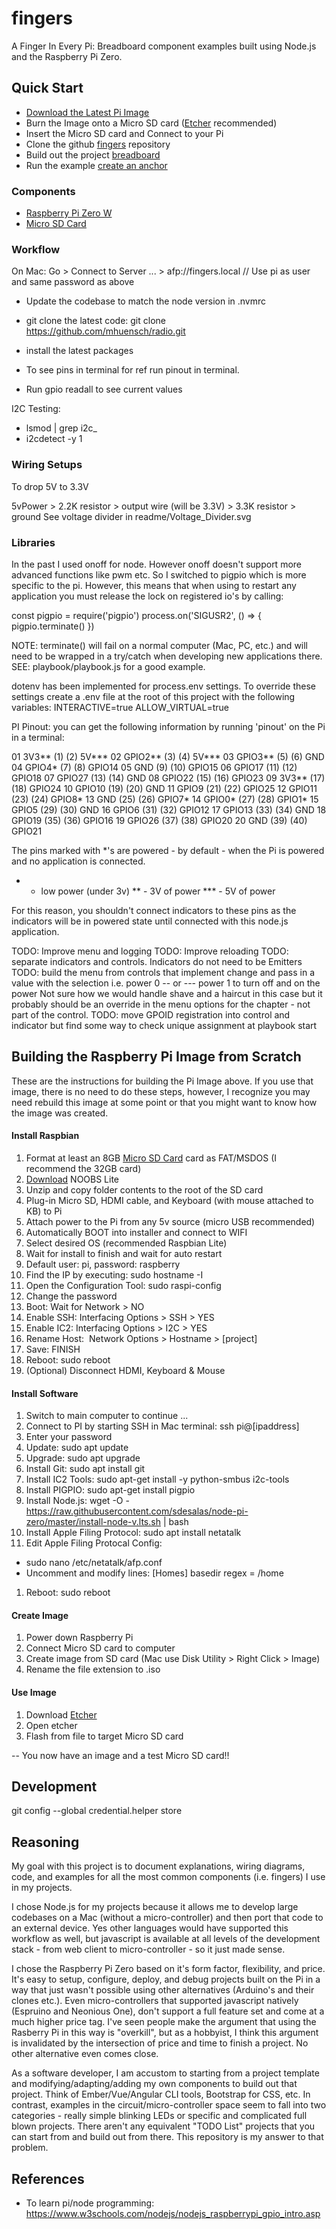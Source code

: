 # fingers
A Finger In Every Pi: Breadboard component examples built using Node.js and the Raspberry Pi Zero.

## Quick Start
* [Download the Latest Pi Image](https://www.google.com)
* Burn the Image onto a Micro SD card ([Etcher](https://www.balena.io/etcher/) recommended)
* Insert the Micro SD card and Connect to your Pi
* Clone the github [fingers](https://github.com/mhuensch/fingers.git) repository
* Build out the project [breadboard](readme/breadboard.md)
* Run the example [create an anchor](#anchors-in-markdown)

### Components
* [Raspberry Pi Zero W](https://www.amazon.com/gp/product/B0748MPQT4/ref=ox_sc_saved_title_3?smid=AHALS71WJO58T&psc=1)
* [Micro SD Card](https://www.amazon.com/gp/product/B0834R8CBQ/ref=ppx_yo_dt_b_asin_title_o03_s00?ie=UTF8&th=1)

### Workflow
On Mac: Go > Connect to Server ... > afp://fingers.local
// Use pi as user and same password as above



* Update the codebase to match the node version in .nvmrc
* git clone the latest code: git clone https://github.com/mhuensch/radio.git
* install the latest packages


* To see pins in terminal for ref run pinout in terminal.  
* Run gpio readall to see current values

I2C Testing:
* lsmod | grep i2c_
* i2cdetect -y 1

### Wiring Setups
To drop 5V to 3.3V 

5vPower > 2.2K resistor > output wire (will be 3.3V) > 3.3K resistor > ground
See voltage divider in readme/Voltage_Divider.svg

### Libraries
In the past I used onoff for node.  However onoff doesn't support more advanced functions like pwm etc.  So I switched to pigpio which is more specific to the pi.  However, this means that when using to restart any application you must release the lock on registered io's by calling:

const pigpio = require('pigpio')
process.on('SIGUSR2', () => {
  pigpio.terminate()
})

NOTE: terminate() will fail on a normal computer (Mac, PC, etc.) and will need to be wrapped in a try/catch when developing new applications there.  SEE: playbook/playbook.js for a good example.

dotenv has been implemented for process.env settings.  To override these settings create a .env 
file at the root of this project with the following variables:
INTERACTIVE=true
ALLOW_VIRTUAL=true


PI Pinout: you can get the following information by 
running 'pinout' on the Pi in a terminal:

01  3V3**    (1)   (2)   5V***
02  GPIO2**  (3)   (4)   5V***
03  GPIO3**  (5)   (6)   GND
04  GPIO4*   (7)   (8)   GPIO14
05  GND      (9)   (10)  GPIO15
06  GPIO17   (11)  (12)  GPIO18
07  GPIO27   (13)  (14)  GND
08  GPIO22   (15)  (16)  GPIO23
09  3V3**    (17)  (18)  GPIO24
10  GPIO10   (19)  (20)  GND
11  GPIO9    (21)  (22)  GPIO25
12  GPIO11   (23)  (24)  GPIO8*
13  GND      (25)  (26)  GPIO7*
14  GPIO0*   (27)  (28)  GPIO1*
15  GPIO5    (29)  (30)  GND
16  GPIO6    (31)  (32)  GPIO12
17  GPIO13   (33)  (34)  GND
18  GPIO19   (35)  (36)  GPIO16
19  GPIO26   (37)  (38)  GPIO20
20  GND      (39)  (40)  GPIO21

The pins marked with *'s are powered - by default -
when the Pi is powered and no application is connected.

  *   - low power (under 3v)
  **  - 3V of power
  *** - 5V of power

For this reason, you shouldn't connect indicators to these pins
as the indicators will be in powered state until connected
with this node.js application.


TODO: Improve menu and logging
TODO: Improve reloading
TODO: separate indicators and controls.  Indicators do not need to be Emitters
TODO: build the menu from controls that implement change and pass in a value with the selection
  i.e. power 0 -- or  --- power 1 to turn off and on the power
  Not sure how we would handle shave and a haircut in this case but it probably should be an 
  override in the menu options for the chapter - not part of the control.
TODO: move GPOID registration into control and indicator but find some way to check unique assignment at playbook start


## Building the Raspberry Pi Image from Scratch
These are the instructions for building the Pi Image above.  If you use that image, there is no need to do these steps, however, I recognize you may need rebuild this image at some point or that you might want to know how the image was created.

#### Install Raspbian
1. Format at least an 8GB [Micro SD Card](https://www.amazon.com/gp/product/B0834R8CBQ/ref=ppx_yo_dt_b_asin_title_o03_s00?ie=UTF8&th=1) card as FAT/MSDOS (I recommend the 32GB card)
1. [Download](https://downloads.raspberrypi.org/NOOBS_lite_latest) NOOBS Lite
1. Unzip and copy folder contents to the root of the SD card
1. Plug-in Micro SD, HDMI cable, and Keyboard (with mouse attached to KB) to Pi
1. Attach power to the Pi from any 5v source (micro USB recommended)
1. Automatically BOOT into installer and connect to WIFI
1. Select desired OS (recommended Raspbian Lite)
1. Wait for install to finish and wait for auto restart
1. Default user: pi, password: raspberry
1. Find the IP by executing: sudo hostname -I
1. Open the Configuration Tool: sudo raspi-config
1. Change the password
1. Boot: Wait for Network > NO
1. Enable SSH: Interfacing Options > SSH > YES
1. Enable IC2: Interfacing Options > I2C > YES
1. Rename Host:  Network Options > Hostname > [project]
1. Save: FINISH
1. Reboot: sudo reboot
1. (Optional) Disconnect HDMI, Keyboard & Mouse

#### Install Software
1. Switch to main computer to continue ...
1. Connect to PI by starting SSH in Mac terminal: ssh pi@[ipaddress]
1. Enter your password
1. Update: sudo apt update
1. Upgrade: sudo apt upgrade
1. Install Git: sudo apt install git
1. Install IC2 Tools: sudo apt-get install -y python-smbus i2c-tools
1. Install PIGPIO: sudo apt-get install pigpio
1. Install Node.js: wget -O - https://raw.githubusercontent.com/sdesalas/node-pi-zero/master/install-node-v.lts.sh | bash
1. Install Apple Filing Protocol: sudo apt install netatalk
1. Edit Apple Filing Protocal Config:
  * sudo nano /etc/netatalk/afp.conf
  * Uncomment and modify lines: [Homes] basedir regex = /home
1. Reboot: sudo reboot

#### Create Image
1. Power down Raspberry Pi
1. Connect Micro SD card to computer
1. Create image from SD card (Mac use Disk Utility > Right Click > Image)
1. Rename the file extension to .iso

#### Use Image
1. Download [Etcher](https://www.balena.io/etcher/)
1. Open etcher
1. Flash from file to target Micro SD card

-- You now have an image and a test Micro SD card!!


## Development
git config --global credential.helper store


## Reasoning
My goal with this project is to document explanations, wiring diagrams, code, and examples for all the most common components (i.e. fingers) I use in my projects.

I chose Node.js for my projects because it allows me to develop large codebases on a Mac (without a micro-controller) and then port that code to an external device.  Yes other languages would have supported this workflow as well, but javascript is available at all levels of the development stack - from web client to micro-controller - so it just made sense.

I chose the Raspberry Pi Zero based on it's form factor, flexibility, and price.  It's easy to setup, configure, deploy, and debug projects built on the Pi in a way that just wasn't possible using other alternatives (Arduino's and their clones etc.).  Even micro-controllers that supported javascript natively (Espruino and Neonious One), don't support a full feature set and come at a much higher price tag.  I've seen people make the argument that using the Rasberry Pi in this way is "overkill", but as a hobbyist, I think this argument is invalidated by the intersection of price and time to finish a project.  No other alternative even comes close.

As a software developer, I am accustom to starting from a project template and modifying/adapting/adding my own components to build out that project.  Think of Ember/Vue/Angular CLI tools, Bootstrap for CSS, etc.  In contrast, examples in the circuit/micro-controller space seem to fall into two categories - really simple blinking LEDs or specific and complicated full blown projects.  There aren't any equivalent "TODO List" projects that you can start from and build out from there.  This repository is my answer to that problem.


## References

* To learn pi/node programming: https://www.w3schools.com/nodejs/nodejs_raspberrypi_gpio_intro.asp